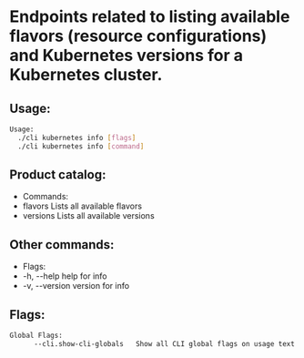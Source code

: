 # Endpoints related to listing available flavors (resource configurations) and Kubernetes versions for a Kubernetes cluster.

## Usage:
```bash
Usage:
  ./cli kubernetes info [flags]
  ./cli kubernetes info [command]
```

## Product catalog:
- Commands:
- flavors     Lists all available flavors
- versions    Lists all available versions

## Other commands:
- Flags:
- -h, --help      help for info
- -v, --version   version for info

## Flags:
```bash
Global Flags:
      --cli.show-cli-globals   Show all CLI global flags on usage text
```

